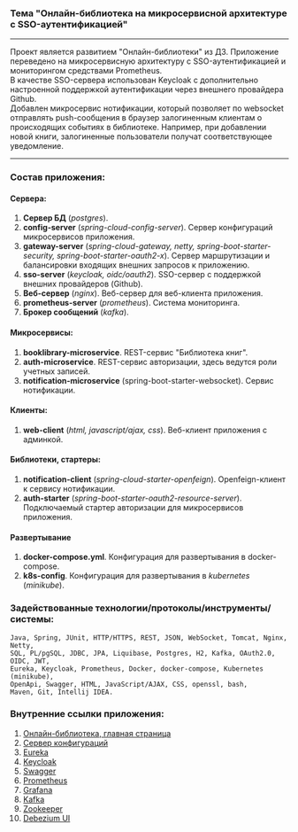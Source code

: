 ### Тема "Онлайн-библиотека на микросервисной архитектуре с SSO-аутентификацией"

---
Проект является развитием "Онлайн-библиотеки" из ДЗ.
Приложение переведено на микросервисную архитектуру с SSO-аутентификацией и мониторингом средствами Prometheus.  
В качестве SSO-сервера использован Keycloak с дополнительно настроенной поддержкой аутентификации через внешнего провайдера Github.  
Добавлен микросервис нотификации, который позволяет по websocket отправлять push-сообщения в браузер залогиненным клиентам о происходящих событиях в библиотеке.
Например, при добавлении новой книги, залогиненные пользователи получат соответствующее уведомление.

---
### Состав приложения:

#### Сервера:
1. **Сервер БД** (*postgres*).
2. **config-server** (*spring-cloud-config-server*). Сервер конфигураций микросервисов приложения.
3. **gateway-server** (*spring-cloud-gateway, netty, spring-boot-starter-security, spring-boot-starter-oauth2-x*). Сервер маршрутизации и балансировки входящих внешних запросов к приложению.
4. **sso-server** (*keycloak, oidc/oauth2*). SSO-сервер с поддержкой внешних провайдеров (Github).
5. **Веб-сервер** (*nginx*). Веб-сервер для веб-клиента приложения.
6. **prometheus-server** (*prometheus*). Система мониторинга.
7. **Брокер сообщений** (*kafka*).

#### Микросервисы:
1. **booklibrary-microservice**. REST-сервис "Библиотека книг".
2. **auth-microservice**. REST-сервис авторизации, здесь ведутся роли учетных записей.
3. **notification-microservice** (spring-boot-starter-websocket). Сервис нотификации.

#### Клиенты:
1. **web-client** (*html, javascript/ajax, css*). Веб-клиент приложения с админкой.

#### Библиотеки, стартеры:
1. **notification-client** (*spring-cloud-starter-openfeign*). Openfeign-клиент к сервису нотификации.
2. **auth-starter** (*spring-boot-starter-oauth2-resource-server*). Подключаемый стартер авторизации для микросервисов приложения.

#### Развертывание
1. **docker-compose.yml**. Конфигурация для развертывания в docker-compose.
2. **k8s-config**. Конфигурация для развертывания в *kubernetes* (*minikube*).

### Задействованные технологии/протоколы/инструменты/системы:
```
Java, Spring, JUnit, HTTP/HTTPS, REST, JSON, WebSocket, Tomcat, Nginx, Netty,
SQL, PL/pgSQL, JDBC, JPA, Liquibase, Postgres, H2, Kafka, OAuth2.0, OIDC, JWT,
Eureka, Keycloak, Prometheus, Docker, docker-compose, Kubernetes (minikube),
OpenApi, Swagger, HTML, JavaScript/AJAX, CSS, openssl, bash,
Maven, Git, Intellij IDEA.
```

### Внутренние ссылки приложения:
1. [Онлайн-библиотека, главная страница](http://localhost:8080/)
2. [Сервер конфигураций](http://localhost:8888/booklibrary-microservice/default)
3. [Eureka](http://localhost:8761/)
4. [Keycloak](http://localhost/)
5. [Swagger](http://localhost:8080/swagger-ui/index.html)
6. [Prometheus](http://localhost:9090/)
7. [Grafana](http://localhost:3000/)
8. [Kafka](http://localhost:9092/)
9. [Zookeeper](http://localhost:7080/)
10. [Debezium UI](http://localhost:8080/)
